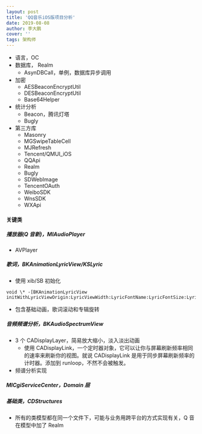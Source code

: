 ```yaml
---
layout: post
title: 'QQ音乐iOS版项目分析'
date: 2019-08-08
author: 李大鹏
cover: ''
tags: 架构师
---
```


- 语言，OC
- 数据库， Realm
  - AsynDBCall，单例，数据库异步调用
- 加密
  - AESBeaconEncryptUtil
  - DESBeaconEncryptUtil
  - Base64Helper
- 统计分析
  - Beacon，腾讯灯塔
  - Bugly
- 第三方库
  - Masonry
  - MGSwipeTableCell
  - MJRefresh
  - Tencent/QMUI_iOS
  - QQApi
  - Realm
  - Bugly
  - SDWebImage
  - TencentOAuth
  - WeiboSDK
  - WnsSDK
  - WXApi

#### 关键类

##### 播放器(Q 音新)，MIAudioPlayer

- AVPlayer

##### 歌词，BKAnimationLyricView/KSLyric

- 使用 xib/SB 初始化

```
void \* -[BKAnimationLyricView initWithLyricViewOrigin:LyricViewWidth:LyricFontName:LyricFontSize:LyricColor:LyricOneLineHeight:LyricMaxLineNum:TranslateFontName:TranslateFontSize:TranslateColor:TranslateOneLineHeight:TranslateMaxLineNum:DrawSize:]
```

- 包含基础动画，歌词滚动和专辑旋转

##### 音频频谱分析，BKAudioSpectrumView

- 3 个 CADisplayLayer，简易放大缩小，淡入淡出动画
  - 使用 CADisplayLink，一个定时器对象，它可以让你与屏幕刷新频率相同的速率来刷新你的视图。就说 CADisplayLink 是用于同步屏幕刷新频率的计时器。添加到 runloop，不然不会被触发。
- 频谱分析实现

##### MICgiServiceCenter，Domain 层

##### 基础类，CDStructures

- 所有的类模型都在同一个文件下，可能与业务用跨平台的方式实现有关，Q 音在模型中加了 Realm
